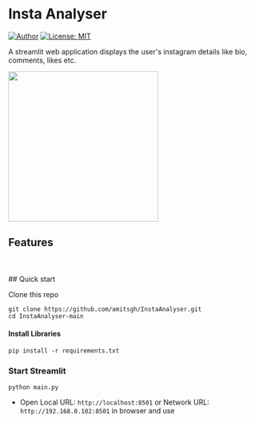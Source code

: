 # Insta Analyser

[![Author](https://img.shields.io/badge/Author-amitsgh-brightgreen.svg?style=flat)](https://github.com/amitsgh)
[![License: MIT](https://img.shields.io/badge/License-MIT-yellow.svg?style=flat)](https://opensource.org/licenses/MIT)

A streamlit web application displays the user's instagram details like bio, comments, likes etc.

<img width="300" height="auto" src="assets/video.gif">

## Features

<br>
<br>
## Quick start
<br>

Clone this repo

```
git clone https://github.com/amitsgh/InstaAnalyser.git
cd InstaAnalyser-main
```

#### Install Libraries

```
pip install -r requirements.txt
```

### Start Streamlit

```
python main.py
```

- Open Local URL: `http://localhost:8501` or Network URL: `http://192.168.0.102:8501` in browser and use
